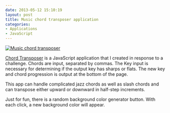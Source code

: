 ```yaml
---
date: 2013-05-12 15:10:19
layout: post
title: Music chord transposer application
categories:
- Applications
- JavaScript
---
```


[![Music chord transposer]({{site.url}}{{base.url}}/images/transposer.png)](http://janmilosh.com/transposer)

[Chord Transposer](http://janmilosh.com/transposer) is a JavaScript application that I created in response to a challenge. Chords are input, separated by commas. The Key input is necessary for determining if the output key has sharps or flats. The new key and chord progression is output at the bottom of the page. 

This app can handle complicated jazz chords as well as slash chords and can transpose either upward or downward in half-step increments.

Just for fun, there is a random background color generator button. With each click, a new background color will appear.
